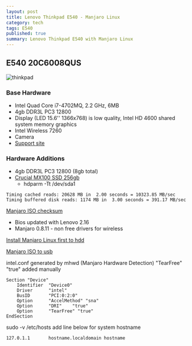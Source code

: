 ```yaml
---
layout: post
title: Lenovo Thinkpad E540 - Manjaro Linux
category: tech
tags: E540
published: true
summary: Lenovo Thinkpad E540 with Manjaro Linux
---
```


## E540 20C6008QUS

![thinkpad](https://raw.githubusercontent.com/griffio/griffio.github.io/master/public/think_pad.jpg)

### Base Hardware

- Intel Quad Core i7-4702MQ, 2.2 GHz, 6MB
- 4gb DDR3L PC3 12800
- Display (LED 15.6'' 1366x768) is low quality, Intel HD 4600 shared system memory graphics
- Intel Wireless 7260
- Camera
- [Support site](http://support.lenovo.com/us/en/products/laptops-and-netbooks/thinkpad-edge-laptops/thinkpad-edge-e540/20c6/008qus)

### Hardware Additions

- 4gb DDR3L PC3 12800 (8gb total)
- [Crucial MX100 SSD 256gb](http://www.crucial.com/usa/en/ssd/ct256mx100ssd1)
  - hdparm -Tt /dev/sda1

~~~ 
Timing cached reads: 20628 MB in  2.00 seconds = 10323.85 MB/sec
Timing buffered disk reads: 1174 MB in  3.00 seconds = 391.17 MB/sec
~~~

[Manjaro ISO checksum](https://wiki.manjaro.org/index.php?title=How-to_check_an_.ISO_MD5_checksum)

- Bios updated with Lenovo 2.16
- Manjaro 0.8.11 - non free drivers for wireless

[Install Manjaro Linux first to hdd](https://wiki.manjaro.org/index.php?title=Download_Manjaro)

[Manjaro ISO to usb](https://wiki.manjaro.org/index.php?title=Burn_an_ISO_File)

intel.conf generated by mhwd (Manjaro Hardware Detection)
"TearFree" "true" added manually

~~~
Section "Device"
	Identifier  "Device0"
	Driver      "intel"
	BusID       "PCI:0:2:0"
	Option      "AccelMethod" "sna"
	Option      "DRI"    "true"
	Option      "TearFree" "true"
EndSection
~~~

sudo -v /etc/hosts add line below for system hostname

~~~
127.0.1.1       hostname.localdomain hostname
~~~
